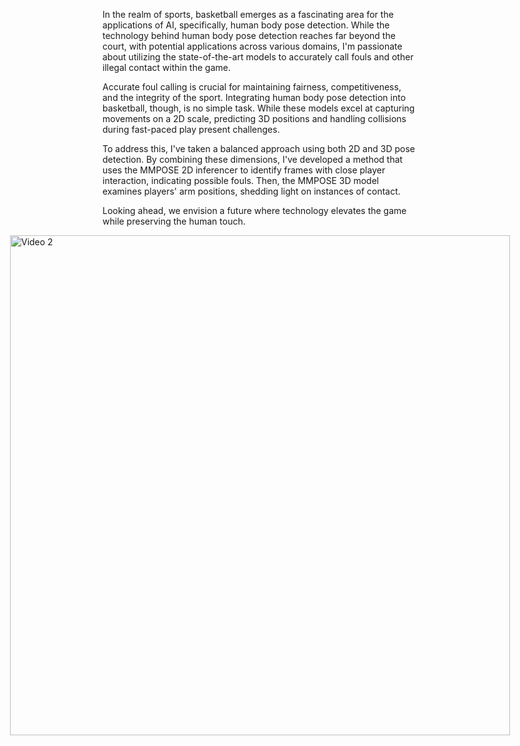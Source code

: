 In the realm of sports, basketball emerges as a fascinating area for the applications of AI, specifically, human body pose detection. While the technology behind human body pose detection reaches far beyond the court, with potential applications across various domains, I'm passionate about utilizing the state-of-the-art models to accurately call fouls and other illegal contact within the game.

Accurate foul calling is crucial for maintaining fairness, competitiveness, and the integrity of the sport. Integrating human body pose detection into basketball, though, is no simple task. While these models excel at capturing movements on a 2D scale, predicting 3D positions and handling collisions during fast-paced play present challenges.

To address this, I've taken a balanced approach using both 2D and 3D pose detection. By combining these dimensions, I've developed a method that uses the MMPOSE 2D inferencer to identify frames with close player interaction, indicating possible fouls. Then, the MMPOSE 3D model examines players' arm positions, shedding light on instances of contact.

Looking ahead, we envision a future where technology elevates the game while preserving the human touch.

<div style="display: flex; justify-content: center; align-items: center; gap: 20px;">
    <div>
        <img src="output.gif" alt="Video 2" width="800">
    </div>
</div>
